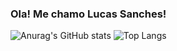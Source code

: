 ### Ola! Me chamo Lucas Sanches!
![Anurag's GitHub stats](https://github-readme-stats.vercel.app/api?username=sanches8&show_icons=true&theme=dracula)
![Top Langs](https://github-readme-stats.vercel.app/api/top-langs/?username=anuraghazra&layout=compact)
